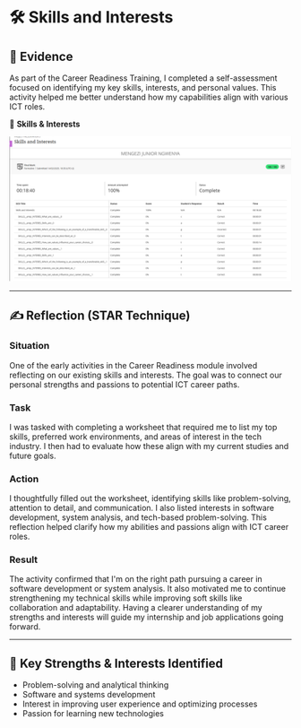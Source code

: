 # 🛠️ Skills and Interests

## 🧾 Evidence

As part of the Career Readiness Training, I completed a self-assessment focused on identifying my key skills, interests, and personal values. This activity helped me better understand how my capabilities align with various ICT roles.

📄 **Skills & Interests**

![Skills & Interests Screenshot](../assets/skills-and-interests.png) 

---

## ✍️ Reflection (STAR Technique)

### **Situation**  
One of the early activities in the Career Readiness module involved reflecting on our existing skills and interests. The goal was to connect our personal strengths and passions to potential ICT career paths.

### **Task**  
I was tasked with completing a worksheet that required me to list my top skills, preferred work environments, and areas of interest in the tech industry. I then had to evaluate how these align with my current studies and future goals.

### **Action**  
I thoughtfully filled out the worksheet, identifying skills like problem-solving, attention to detail, and communication. I also listed interests in software development, system analysis, and tech-based problem-solving. This reflection helped clarify how my abilities and passions align with ICT career roles.

### **Result**  
The activity confirmed that I'm on the right path pursuing a career in software development or system analysis. It also motivated me to continue strengthening my technical skills while improving soft skills like collaboration and adaptability. Having a clearer understanding of my strengths and interests will guide my internship and job applications going forward.

---

## 🔑 Key Strengths & Interests Identified
- Problem-solving and analytical thinking  
- Software and systems development  
- Interest in improving user experience and optimizing processes  
- Passion for learning new technologies

